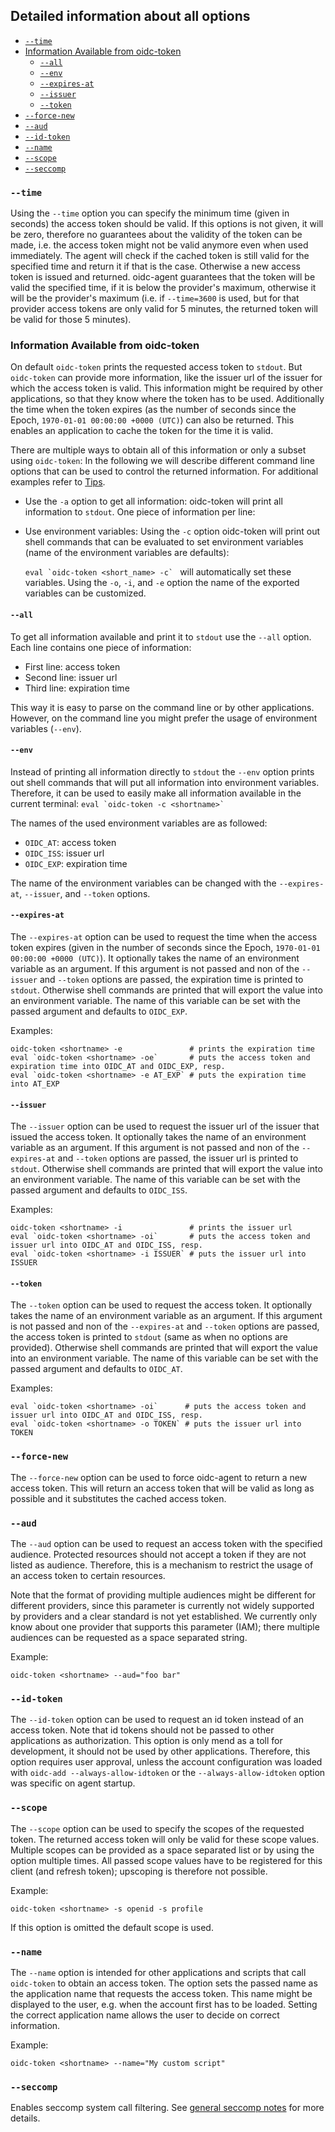 ## Detailed information about all options

* [`--time`](#seccomp)
* [Information Available from oidc-token](#information-available-from-oidc-token)
    * [`--all`](#seccomp)
    * [`--env`](#seccomp)
    * [`--expires-at`](#expires-at)
    * [`--issuer`](#issuer)
    * [`--token`](#token)
* [`--force-new`](#force-new)
* [`--aud`](#aud)
* [`--id-token`](#id-token)
* [`--name`](#name)
* [`--scope`](#scope)
* [`--seccomp`](#seccomp)

### `--time`

Using the `--time` option you can specify the minimum time (given in seconds) the access token should be valid. If this
options is not given, it will be zero, therefore no guarantees about the validity of the token can be made, i.e. the
access token might not be valid anymore even when used immediately. The agent will check if the cached token is still
valid for the specified time and return it if that is the case. Otherwise a new access token is issued and returned.
oidc-agent guarantees that the token will be valid the specified time, if it is below the provider's maximum, otherwise
it will be the provider's maximum (i.e. if `--time=3600` is used, but for that provider access tokens are only valid for
5 minutes, the returned token will be valid for those 5 minutes).

### Information Available from oidc-token

On default `oidc-token` prints the requested access token to `stdout`. But `oidc-token` can provide more information,
like the issuer url of the issuer for which the access token is valid. This information might be required by other
applications, so that they know where the token has to be used. Additionally the time when the token expires (as the
number of seconds since the Epoch, `1970-01-01 00:00:00 +0000 (UTC)`) can also be returned. This enables an application
to cache the token for the time it is valid.

There are multiple ways to obtain all of this information or only a subset using `oidc-token`:
In the following we will describe different command line options that can be used to control the returned information.
For additional examples refer to
[Tips](../tips.md).

- Use the `-a` option to get all information: oidc-token will print all information to `stdout`. One piece of
  information per line:
- Use environment variables: Using the `-c` option oidc-token will print out shell commands that can be evaluated to set
  environment variables (name of the environment variables are defaults):

  ``eval `oidc-token <short_name> -c` `` will automatically set these variables. Using the `-o`, `-i`, and `-e` option
  the name of the exported variables can be customized.

#### `--all`

To get all information available and print it to `stdout` use the
`--all` option. Each line contains one piece of information:

- First line: access token
- Second line: issuer url
- Third line: expiration time

This way it is easy to parse on the command line or by other applications. However, on the command line you might prefer
the usage of environment variables
(`--env`).

#### `--env`

Instead of printing all information directly to `stdout` the `--env`
option prints out shell commands that will put all information into environment variables. Therefore, it can be used to
easily make all information available in the current terminal: ``eval `oidc-token -c <shortname>` ``

The names of the used environment variables are as followed:

- `OIDC_AT`: access token
- `OIDC_ISS`: issuer url
- `OIDC_EXP`: expiration time

The name of the environment variables can be changed with the
`--expires-at`, `--issuer`, and `--token` options.

#### `--expires-at`

The `--expires-at` option can be used to request the time when the access token expires (given in the number of seconds
since the Epoch, `1970-01-01 00:00:00 +0000 (UTC)`). It optionally takes the name of an environment variable as an
argument. If this argument is not passed and non of the `--issuer` and
`--token` options are passed, the expiration time is printed to
`stdout`. Otherwise shell commands are printed that will export the value into an environment variable. The name of this
variable can be set with the passed argument and defaults to `OIDC_EXP`.

Examples:

```
oidc-token <shortname> -e               # prints the expiration time
eval `oidc-token <shortname> -oe`       # puts the access token and expiration time into OIDC_AT and OIDC_EXP, resp.
eval `oidc-token <shortname> -e AT_EXP` # puts the expiration time into AT_EXP
```

#### `--issuer`

The `--issuer` option can be used to request the issuer url of the issuer that issued the access token. It optionally
takes the name of an environment variable as an argument. If this argument is not passed and non of the `--expires-at`
and
`--token` options are passed, the issuer url is printed to
`stdout`. Otherwise shell commands are printed that will export the value into an environment variable. The name of this
variable can be set with the passed argument and defaults to `OIDC_ISS`.

Examples:

```
oidc-token <shortname> -i               # prints the issuer url
eval `oidc-token <shortname> -oi`       # puts the access token and issuer url into OIDC_AT and OIDC_ISS, resp.
eval `oidc-token <shortname> -i ISSUER` # puts the issuer url into ISSUER
```

#### `--token`

The `--token` option can be used to request the access token. It optionally takes the name of an environment variable as
an argument. If this argument is not passed and non of the `--expires-at` and
`--token` options are passed, the access token is printed to
`stdout` (same as when no options are provided). Otherwise shell commands are printed that will export the value into an
environment variable. The name of this variable can be set with the passed argument and defaults to `OIDC_AT`.

Examples:

```
eval `oidc-token <shortname> -oi`      # puts the access token and issuer url into OIDC_AT and OIDC_ISS, resp.
eval `oidc-token <shortname> -o TOKEN` # puts the issuer url into TOKEN
```

### `--force-new`

The `--force-new` option can be used to force oidc-agent to return a new access token. This will return an access token
that will be valid as long as possible and it substitutes the cached access token.

### `--aud`

The `--aud` option can be used to request an access token with the specified audience. Protected resources should not
accept a token if they are not listed as audience. Therefore, this is a mechanism to restrict the usage of an access
token to certain resources.

Note that the format of providing multiple audiences might be different for different providers, since this parameter is
currently not widely supported by providers and a clear standard is not yet established. We currently only know about
one provider that supports this parameter (IAM); there multiple audiences can be requested as a space separated string.

Example:

```
oidc-token <shortname> --aud="foo bar"
```

### `--id-token`

The `--id-token` option can be used to request an id token instead of an access token. Note that id tokens should not be
passed to other applications as authorization. This option is only mend as a toll for development, it should not be used
by other applications. Therefore, this option requires user approval, unless the account configuration was loaded
with `oidc-add --always-allow-idtoken` or the
`--always-allow-idtoken` option was specific on agent startup.

### `--scope`

The `--scope` option can be used to specify the scopes of the requested token. The returned access token will only be
valid for these scope values. Multiple scopes can be provided as a space separated list or by using the option multiple
times. All passed scope values have to be registered for this client (and refresh token); upscoping is therefore not
possible.

Example:

```
oidc-token <shortname> -s openid -s profile
```

If this option is omitted the default scope is used.

### `--name`

The `--name` option is intended for other applications and scripts that call `oidc-token` to obtain an access token. The
option sets the passed name as the application name that requests the access token. This name might be displayed to the
user, e.g. when the account first has to be loaded. Setting the correct application name allows the user to decide on
correct information.

Example:

```
oidc-token <shortname> --name="My custom script"
```

### `--seccomp`

Enables seccomp system call filtering. See [general seccomp notes](../security/seccomp.md) for more details.

